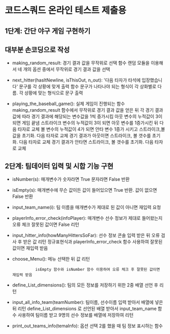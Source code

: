 # 코드스쿼드 온라인 테스트 제출용


## 1단계: 간단 야구 게임 구현하기

## 대부분 손코딩으로 작성

- making_random_result: 경기 결과 값을 무작위로 선택 함수
			랜덤 모듈을 이용해서 네 개의 옵션 중에서 무작위로 경기 결과 값을 선택

- next_hitter(hasItNewline, isThisOut, n_out): '다음 타자가 타석에 입장했습니다' 문구를 각 상황에 맞게 출력 함수
			문구가 나타나야 되는 형식이 각 상화별로 다름. 각 상황에 맞는 형식으로 문구 출력

- playing_the_baseball_game(): 실제 게임이 진행되는 함수
			making_random_result 함수에서 무작위로 경기 결과 값을 얻은 뒤
			각 경기 결과 값에 따라 경기 결과에 해당되는 변수값을 1씩 증가시킴
			아웃 변수의 누적값이 3이 되면 게임 끝냄
			스트라이크 변수의 누적값이 3이 되면 아웃 변수를 1증가시킨 뒤 다음 타자로 교체
			볼 변수의 누적값이 4가 되면 안타 변수 1증가 시키고 스트라이크,볼 값을 초기화. 다음 타자로 교체
			경기 결과가 아웃이면 스트라이크, 볼 갯수를 초기화. 다음 타자로 교체
			경기 결과가 안타면 스트라이크, 볼 갯수를 초기화. 다음 타자로 교체
			



## 2단계: 팀데이터 입력 및 시합 기능 구현

- isNumber(s): 매개변수가 숫자라면 True 문자라면 False 반환

- isEmpty(s): 매개변수에 무슨 값이든 값이 들어있으면 True 반환. 값이 없으면 False 반환

- input_team_name(i): 팀 이름을 매개변수가 제대로 된 값이 아니면 재입력 요청

- playerInfo_error_check(infoPlayer): 매개변수 선수 정보가 제대로 들어왔는지 오류 체크 잘못된 값이면 False 리턴

- input_hitter_info(howManyHittersSoFar): 선수 정보 콘솔 입력 받은 뒤 오류 검사 후 받은 값 리턴
			정규표현식과 playerInfo_error_check 함수 사용하여 잘못된 값이면 재입력 받음

- choose_Menu(): 메뉴 선택한 뒤 값 리턴
			
        		isEmpty 함수와 isNumber 함수 이용하여 오류 체크 후 잘못된 값이면 재입력 받음


- define_List_dimensions(): 팀의 모든 정보를 저장하기 위한 2중 배열 선언 후 리턴

- input_all_info_team(teamNumber): 팀이름, 선수이름 입력 받아서 배열에 넣은 뒤 리턴
			define_List_dimensions 로 선언된 배열 받아서
			input_team_name 함수 사용하여 팀이름 받고
			9명의 선수 정보를 배열에 저장하여 리턴


- print_out_teams_info(temaInfo): 옵션 선택 2를 했을 때 팀 정보 표시하는 함수

